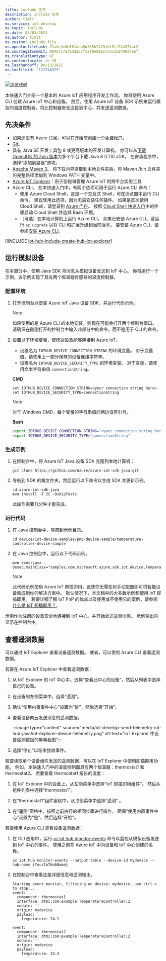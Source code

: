 ```yaml
---
title: include 文件
description: include 文件
author: timlt
ms.service: iot-develop
ms.topic: include
ms.date: 08/03/2021
ms.author: timlt
ms.custom: include file
ms.openlocfilehash: 21adc3edb161aba5d315b7429fdf5ff244574bc2
ms.sourcegitcommit: 0046757af1da267fc2f0e88617c633524883795f
ms.translationtype: HT
ms.contentlocale: zh-CN
ms.lasthandoff: 08/13/2021
ms.locfileid: "121744325"
---
```

[![浏览代码](../articles/iot-develop/media/common/browse-code.svg)](https://github.com/Azure/azure-iot-sdk-java/tree/master/device/iot-device-samples/pnp-device-sample)

本快速入门介绍一个基本的 Azure IoT 应用程序开发工作流。 你将使用 Azure CLI 创建 Azure IoT 中心和设备。 然后，使用 Azure IoT 设备 SDK 示例来运行模拟的温度控制器，将此控制器安全连接到中心，并发送遥测数据。

## <a name="prerequisites"></a>先决条件
- 如果还没有 Azure 订阅，可以在开始前[创建一个免费帐户](https://azure.microsoft.com/free/?WT.mc_id=A261C142F)。
- [Git](https://git-scm.com/downloads)。
- 具有 Java SE 开发工具包 8 或更高版本的开发计算机。 你可以从[下载 OpenJDK 的 Zulu 版本](https://www.azul.com/downloads/zulu-community/)为多个平台下载 Java 8 (LTS) JDK。 在安装程序中，选择“添加到路径”选项。
- [Apache Maven 3](https://maven.apache.org/download.cgi)。 将下载内容提取到本地文件夹后，将 Maven /bin 文件夹的完整路径添加到 Windows PATH 变量中。
- [Azure IoT Explorer](https://github.com/Azure/azure-iot-explorer/releases)：用于监视和管理 Azure IoT 的跨平台实用工具 
- Azure CLI。 在本快速入门中，有两个选项可用于运行 Azure CLI 命令：
    - 使用 Azure Cloud Shell，这是一个交互式 Shell，可在浏览器中运行 CLI 命令。 建议使用此选项，因为无需安装任何插件。 如果是首次使用 Cloud Shell，请登录到 [Azure 门户](https://portal.azure.com)。 按照 [Cloud Shell 快速入门](../articles/cloud-shell/quickstart.md)中的步骤启动 Cloud Shell 并选择 Bash 环境。
    - （可选）在本地计算机上运行 Azure CLI。 如果已安装 Azure CLI，请运行 `az upgrade` 以将 CLI 和扩展升级到当前版本。 要安装 Azure CLI，请参阅[安装 Azure CLI]( /cli/azure/install-azure-cli)。

[!INCLUDE [iot-hub-include-create-hub-iot-explorer](iot-hub-include-create-hub-iot-explorer.md)]

## <a name="run-a-simulated-device"></a>运行模拟设备
在本部分中，使用 Java SDK 将消息从模拟设备发送到 IoT 中心。 你将运行一个示例，该示例实现了具有两个恒温器传感器的温度控制器。

### <a name="configure-your-environment"></a>配置环境
1. 打开控制台以安装 Azure IoT Java 设备 SDK，并运行代码示例。

    > [!NOTE]
    > 如果使用的是 Azure CLI 的本地安装，则现在可能会打开两个控制台窗口。 请确保在刚刚打开的控制台中输入此部分中的命令，而不是用于 CLI 的命令。

1. 设置以下环境变量，使模拟设备能够连接到 Azure IoT。
    * 设置名为 `IOTHUB_DEVICE_CONNECTION_STRING` 的环境变量。 对于变量值，请使用上一部分保存的设备连接字符串。
    * 设置名为 `IOTHUB_DEVICE_SECURITY_TYPE` 的环境变量。 对于变量，请使用文本字符串值 `connectionString`。

    **CMD**

    ```console
    set IOTHUB_DEVICE_CONNECTION_STRING=<your connection string here>
    set IOTHUB_DEVICE_SECURITY_TYPE=connectionString
    ```
    > [!NOTE]
    > 对于 Windows CMD，每个变量的字符串值的两边没有引号。

    **Bash**

    ```bash
    export IOTHUB_DEVICE_CONNECTION_STRING="<your connection string here>"
    export IOTHUB_DEVICE_SECURITY_TYPE="connectionString"
    ```

### <a name="build-the-sample"></a>生成示例
1. 在控制台中，将 Azure IoT Java 设备 SDK 克隆到本地计算机：
    ```console
    git clone https://github.com/Azure/azure-iot-sdk-java.git
    ```
1. 导航到 SDK 的根文件夹，然后运行以下命令以生成 SDK 并更新示例。
    ```console
    cd azure-iot-sdk-java
    mvn install -T 2C -DskipTests
    ```
    此操作需要几分钟才能完成。

### <a name="run-the-code"></a>运行代码
1. 在 Java 控制台中，导航到示例目录。
    ```console
    cd device/iot-device-samples/pnp-device-sample/temperature-controller-device-sample
    ```
1. 在 Java 控制台中，运行以下代码示例。

    ```console
    mvn exec:java -Dexec.mainClass="samples.com.microsoft.azure.sdk.iot.device.TemperatureController"
    ```
    > [!NOTE]
    > 此代码示例使用 Azure IoT 即插即用，这使你无需任何手动配置即可将智能设备集成到你的解决方案中。  默认情况下，本文档中的大多数示例都使用 IoT 即插即用。 若要详细了解 IoT PnP 的优点以及使用或不使用它的案例，请参阅[什么是 IoT 即插即用？](../articles/iot-develop/overview-iot-plug-and-play.md)。

示例作为注册的设备安全地连接到 IoT 中心，并开始发送遥测消息。 示例输出将显示在控制台中。

## <a name="view-telemetry"></a>查看遥测数据

可以通过 IoT Explorer 查看设备遥测数据。 或者，可以使用 Azure CLI 查看遥测数据。

若要在 Azure IoT Explorer 中查看遥测数据：

1. 从 IoT Explorer 的 IoT 中心中，选择“查看此中心的设备”，然后从列表中选择自己的设备。 
1. 在设备的左侧菜单中，选择“遥测”。
1. 确认“使用内置事件中心”设置为“是”，然后选择“开始”。
1. 查看设备向云发送消息的遥测数据。

    :::image type="content" source="media/iot-develop-send-telemetry-iot-hub-java/iot-explorer-device-telemetry.png" alt-text="IoT Explorer 中设备遥测数据的屏幕截图":::

1. 选择“停止”以结束接收事件。

若要读取单个设备组件发送的遥测数据，可以在 IoT Explorer 中使用即插即用功能。 例如，本快速入门中的温度控制器具有两个恒温器：thermostat1 和 thermostat2。 若要查看 thermostat1 报告的温度： 

1. 在 IoT Explorer 中的设备上，从左侧菜单中选择“IoT 即插即用组件”。 然后从组件列表中选择“thermostat1”。

1. 在“thermostat1”组件窗格中，从顶部菜单中选择“遥测” 。

1. 在“遥测”窗格中，按照之前执行的相同步骤进行操作。 确保“使用内置事件中心”设置为“是”，然后选择“开始”。

若要使用 Azure CLI 查看设备遥测数据：

1. 在 CLI 应用中，运行 [az iot hub monitor-events](/cli/azure/iot/hub#az_iot_hub_monitor_events) 命令以监视从模拟设备发送到 IoT 中心的事件。 使用之前在 Azure IoT 中为设备和 IoT 中心创建的名称。

    ```azurecli
    az iot hub monitor-events --output table --device-id mydevice --hub-name {YourIoTHubName}
    ```
1. 在控制台中查看连接详细信息和遥测输出。

    ```output
    Starting event monitor, filtering on device: mydevice, use ctrl-c to stop...
    event:
      component: thermostat1
      interface: dtmi:com:example:TemperatureController;2
      module: ''
      origin: mydevice
      payload:
        temperature: 24.1
    
    event:
      component: thermostat2
      interface: dtmi:com:example:TemperatureController;2
      module: ''
      origin: mydevice
      payload:
        temperature: 33.3
    ```
    


